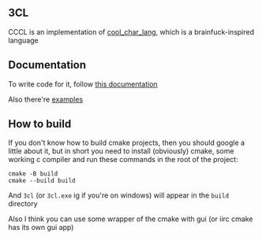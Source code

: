 3CL
--
CCCL is an implementation of [cool\_char\_lang](https://github.com/holy-8/cool_char_lang),
which is a brainfuck-inspired language

Documentation
--
To write code for it, follow [this documentation](https://github.com/holy-8/cool_char_lang/blob/main/reference/documentation.md)

Also there're [examples](https://github.com/holy-8/cool_char_lang/tree/main/programs)

How to build
--
If you don't know how to build cmake projects, then you should google a little
about it, but in short you need to install (obviously) cmake, some working c
compiler and run these commands in the root of the project:
```
cmake -B build
cmake --build build
```

And `3cl` (or `3cl.exe` ig if you're on windows) will appear in the `build`
directory

Also I think you can use some wrapper of the cmake with gui (or iirc cmake has
its own gui app)
